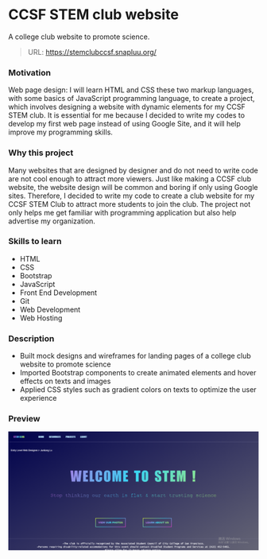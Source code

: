 # CCSF STEM club website
A college club website to promote science.
> URL: https://stemclubccsf.snapluu.org/
### Motivation
Web page design: I will learn HTML and CSS these two markup languages, with some basics of JavaScript programming language, to create a project, which involves designing a website with dynamic elements for my CCSF STEM club.  It is essential for me because I decided to write my codes to develop my first web page instead of using Google Site, and it will help improve my programming skills.

### Why this project
Many websites that are designed by designer and do not need to write code are not cool enough to attract more viewers.  Just like making a CCSF club website, the website design will be common and boring if only using Google sites.  Therefore, I decided to write my code to create a club website for my CCSF STEM Club to attract more students to join the club.  The project not only helps me get familiar with programming application but also help advertise my organization.

### Skills to learn
- HTML
- CSS
- Bootstrap
- JavaScript
- Front End Development
- Git
- Web Development
- Web Hosting

### Description
- Built mock designs and wireframes for landing pages of a college club website to promote science
- Imported Bootstrap components to create animated elements and hover effects on texts and images
- Applied CSS styles such as gradient colors on texts to optimize the user experience

### Preview
![WELCOME TO STEM!](img/preview.png)
